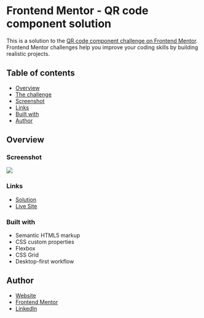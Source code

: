 # Frontend Mentor - QR code component solution

This is a solution to the [QR code component challenge on Frontend Mentor](https://www.frontendmentor.io/challenges/qr-code-component-iux_sIO_H). Frontend Mentor challenges help you improve your coding skills by building realistic projects.

## Table of contents

  - [Overview](#overview)
  - [The challenge](#the-challenge)
  - [Screenshot](#screenshot)
  - [Links](#links)
  - [Built with](#built-with)
  - [Author](#author)

## Overview

### Screenshot

![](./screenshot.jpg)

### Links

  - [Solution](https://www.frontendmentor.io/solutions/productpreviewcardcomponent-QeYrCZWydc)
  - [Live Site](https://product-preview-card-component-ruddy.vercel.app/)

### Built with

  - Semantic HTML5 markup
  - CSS custom properties
  - Flexbox
  - CSS Grid
  - Desktop-first workflow

## Author

  - [Website](https://github.com/RickGatica/)
  - [Frontend Mentor](https://www.frontendmentor.io/profile/RickGatica)
  - [LinkedIn](https://www.linkedin.com/in/ricardo-andr%C3%A9s-gatica-collarte-46b4291aa/)